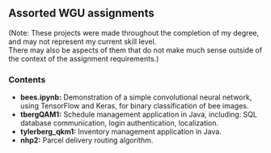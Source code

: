## Assorted WGU assignments
(Note: These projects were made throughout the completion of my degree, and may not represent my current skill level. \
There may also be aspects of them that do not make much sense outside of the context of the assignment requirements.)

### Contents
- **bees.ipynb:** Demonstration of a simple convolutional neural network, using TensorFlow and Keras, for binary classification of bee images.
- **tbergQAM1:** Schedule management application in Java, including: SQL database communication, login authentication, localization.
- **tylerberg_qkm1:** Inventory management application in Java.
- **nhp2:** Parcel delivery routing algorithm.
